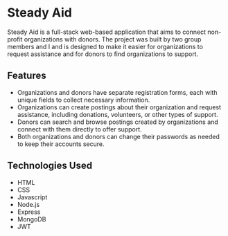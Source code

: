 # Steady Aid
Steady Aid is a full-stack web-based application that aims to connect non-profit organizations with donors. The project was built by two group members and I and is designed to make it easier for organizations to request assistance and for donors to find organizations to support.  

## Features
* Organizations and donors have separate registration forms, each with unique fields to collect necessary information.
* Organizations can create postings about their organization and request assistance, including donations, volunteers, or other types of support.
* Donors can search and browse postings created by organizations and connect with them directly to offer support.
* Both organizations and donors can change their passwords as needed to keep their accounts secure.


## Technologies Used
* HTML
* CSS
* Javascript
* Node.js
* Express
* MongoDB
* JWT
